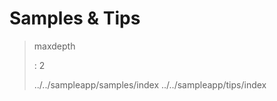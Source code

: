 Samples & Tips
==============

> maxdepth
>
> :   2
>
> ../../sampleapp/samples/index ../../sampleapp/tips/index
